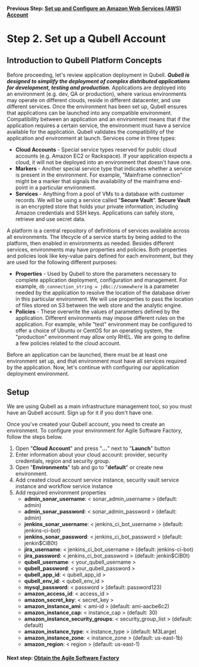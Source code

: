#### Previous Step: [Set up and Configure an Amazon Web Services (AWS) Account](step-1.md)

Step 2. Set up a Qubell Account
===============================

## Introduction to Qubell Platform Concepts

Before proceeding, let's review application deployment in Qubell. **_Qubell is designed to simplify the deployment of complex distributed applications for development, testing and production._** Applications are deployed into an environment (e.g. dev, QA or production), where various environments may operate on different clouds, reside in different datacenter, and use different services. Once the environment has been set up, Qubell ensures that applications can be launched into any compatible environment. Compatibility between an application and an environment means that if the application requires a certain service, the environment must have a service available for the application. Qubell validates the compatibility of the application and environment at launch. Services come in three types:
  
- **Cloud Accounts** - Special service types reserved for public cloud accounts (e.g. Amazon EC2 or Rackspace). If your application expects a cloud, it will not be deployed into an environment that doesn't have one.
- **Markers** - Another special service type that indicates whether a service is present in the environment. For example, "Mainframe connection" might be a marker that signals the availability of the mainframe end-point in a particular environment. 
- **Services** - Anything from a pool of VMs to a database with customer records. We will be using a service called "**Secure Vault**". **Secure Vault** is an encrypted store that holds your private information, including Amazon credentials and SSH keys. Applications can safely store, retrieve and use secret data. 

A platform is a central repository of definitions of services available across all environments. The lifecycle of a service starts by being added to the platform, then enabled in environments as needed. Besides different services, environments may have properties and policies. Both properties and policies look like key-value pairs defined for each environment, but they are used for the following different purposes:
  
- **Properties** - Used by Qubell to store the parameters necessary to complete application deployment, configuration and management. For example, `db_connection_string = jdbc://somewhere` is a parameter needed by the application to resolve the location of the database driver in this particular environment. We will use properties to pass the location of files stored on S3 between the web store and the analytic engine.
- **Policies** - These overwrite the values of parameters defined by the application. Different environments may impose different rules on the application. For example, while "test" environment may be configured to offer a choice of Ubuntu or CentOS for an operating system, the "production" environment may allow only RHEL. We are going to define a few policies related to the cloud account. 

Before an application can be launched, there must be at least one environment set up, and that environment must have all services required by the application. Now, let's continue with configuring our application deployment environment.  

## Setup

We are using Qubell as a main infrastructure management tool, so you must have an Qubell account. Sign up for it if you don't have one.

Once you've created your Qubell account, you need to create an environment. To configure your environment for Agile Software Factory, follow the steps below.

1. Open "**Cloud Account**" and press "**...**" next to "**Launch**" button
2. Enter information about your cloud account:  provider, security credentials, region and security group.
3. Open "**Environments**" tab and go to "**default**" or create new environment.
4. Add created cloud account service instance, security vault service instance and workflow service instance
5. Add required environment properties
   - **admin_sonar_username**: < sonar_admin_username > (default: admin)
   - **admin_sonar_password**: < sonar_admin_password > (default: admin)
   - **jenkins_sonar_username**: < jenkins_ci_bot_username > (default: jenkins-ci-bot)
   - **jenkins_sonar_password**: < jenkins_ci_bot_password > (default: jenkin$CiB0t)
   - **jira_username**: < jenkins_ci_bot_username > (default: jenkins-ci-bot)
   - **jira_password**: < jenkins_ci_bot_password > (default: jenkin$CiB0t)
   - **qubell_username**: < your_qubell_username >
   - **qubell_password**: < your_qubell_password >
   - **qubell_app_id**: < qubell_app_id >
   - **qubell_env_id**: < qubell_env_id >
   - **mysql_password**: < password > (default: password123)
   - **amazon_access_id**: < access_id >
   - **amazon_secret_key**: < secret_key > 
   - **amazon_instance_ami**: < ami-id > (default: ami-aacbe6c2)
   - **amazon_instance_cap**: < instance_cap > (default: 30)
   - **amazon_instance_security_groups**: < security_group_list > (default: default)
   - **amazon_instance_type**: < instance_type > (default: M3Large)
   - **amazon_instance_zone**: < instance_zone > (default: us-east-1b)
   - **amazon_region**: < region > (default: us-east-1)

#### Next step: [Obtain the Agile Software Factory](step-3.md)